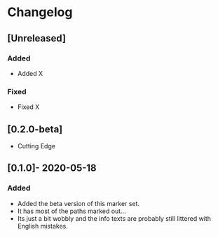 # Changelog

## [Unreleased]

### Added

- Added X

### Fixed

- Fixed X

## [0.2.0-beta]

- Cutting Edge

## [0.1.0]- 2020-05-18

### Added

- Added the beta version of this marker set.
- It has most of the paths marked out...
- Its just a bit wobbly and the info texts are probably still littered with English mistakes.